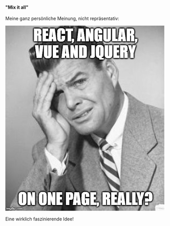 #### "Mix it all"

Meine ganz persönliche Meinung, nicht repräsentativ:

<img class="stretch" src="images/single-spa-stupid.jpg">

<p>Eine wirklich faszinierende Idee!</p>
